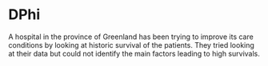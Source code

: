 # DPhi
A hospital in the province of Greenland has been trying to improve its care conditions by looking at historic survival of the patients. They tried looking at their data but could not identify the main factors leading to high survivals.

